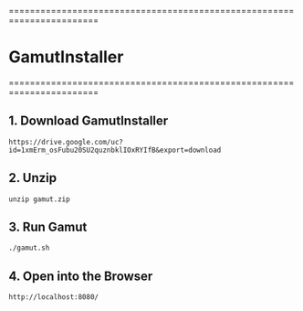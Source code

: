 =======================================================================
# GamutInstaller
=======================================================================


## 1. Download GamutInstaller

    
    https://drive.google.com/uc?id=1xmErm_osFubu20SU2quznbklIOxRYIfB&export=download
   
## 2. Unzip  
   
    unzip gamut.zip   
   
## 3. Run Gamut   
    
    ./gamut.sh

## 4. Open into the Browser
    
    http://localhost:8080/
